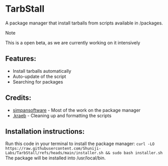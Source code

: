# TarbStall
A package manager that install tarballs from scripts available in /packages.
> [!NOTE]
> This is a open beta, as we are currently working on it intensively

## Features:
- Install tarballs automatically
- Auto-update of the script
- Searching for packages

## Credits:
- [simpansoftware](https://discord.com/users/1001820177731686500) - Most of the work on the package manager
- [.kraeb](https://discord.com/users/721608676783423499) - Cleaning up and formatting the scripts

## Installation instructions:
Run this code in your terminal to install the package manager:
`curl -LO https://raw.githubusercontent.com/Shuniji-Labs/TarbStall/refs/heads/main/installer.sh && sudo bash installer.sh`
The package will be installed into /usr/local/bin.
